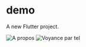 

# demo

A new Flutter project.

![A propos](https://user-images.githubusercontent.com/59664887/213328246-4997ac85-ba14-4344-b04a-a5680f72254d.png)
![Voyance par tel](https://user-images.githubusercontent.com/59664887/213328256-14fd89ac-86a4-42e9-89c0-65ab398b3b1d.png)
